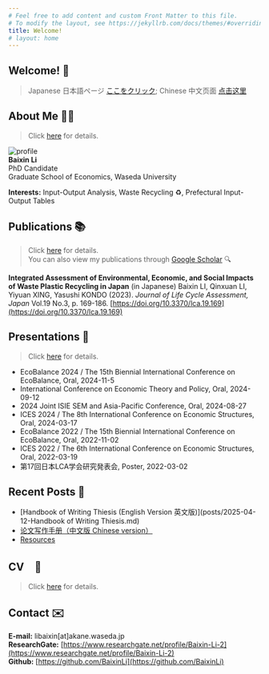 ```yaml
---
# Feel free to add content and custom Front Matter to this file.
# To modify the layout, see https://jekyllrb.com/docs/themes/#overriding-theme-defaults
title: Welcome!
# layout: home
---
```


## Welcome! 👋 
> Japanese 日本語ページ [ここをクリック](homepages/jp.md); Chinese 中文页面 [点击这里](homepages/chinese.md)

## About Me 👨‍🎓

> Click [here](homepages/about.md) for details.    

<div class="about-section">
    <img src="https://avatars.githubusercontent.com/u/201954233?s=96&v=4" alt="profile" class="profile-img">
    <div class="profile-details">
        <b> Baixin Li </b> <br>
        PhD Candidate <br>
        Graduate School of Economics, Waseda University<br>
    </div>
</div>

**Interests:** Input-Output Analysis, Waste Recycling ♻️, Prefectural Input-Output Tables


## Publications 📚 
> Click [here](homepages/publications.md) for details.    
You can also view my publications through [Google Scholar](https://scholar.google.com/citations?user=scd1RncAAAAJ&hl=en) 🔍 

**Integrated Assessment of Environmental, Economic, and Social Impacts of Waste Plastic Recycling in Japan** (in Japanese)
Baixin LI, Qinxuan LI, Yiyuan XING, Yasushi KONDO (2023). *Journal of Life Cycle Assessment, Japan* Vol.19 No.3, p. 169-186. [https://doi.org/10.3370/lca.19.169](https://doi.org/10.3370/lca.19.169)

## Presentations 🎤

> Click [here](homepages/presentations.md) for details.    

- EcoBalance 2024 / The 15th Biennial International Conference on EcoBalance, Oral, 2024-11-5
- International Conference on Economic Theory and Policy, Oral, 2024-09-12
- 2024 Joint ISIE SEM and Asia-Pacific Conference, Oral, 2024-08-27
- ICES 2024 / The 8th International Conference on Economic Structures, Oral, 2024-03-17
- EcoBalance 2022 / The 15th Biennial International Conference on EcoBalance, Oral, 2022-11-02
- ICES 2022 / The 6th International Conference on Economic Structures, Oral, 2022-03-19
- 第17回日本LCA学会研究発表会, Poster, 2022-03-02  

## Recent Posts 📝

- [Handbook of Writing Thiesis (English Version 英文版)](posts/2025-04-12-Handbook of Writing Thiesis.md)
- [论文写作手册（中文版 Chinese version）](posts/2025-04-12-论文写作手册.md)
- [Resources](posts/resources.md)

## CV　📜
> Click [here](homepages/cv.md) for details.    

## Contact ✉️ 
**E-mail:** libaixin\[at\]akane.waseda.jp  
**ResearchGate:** [https://www.researchgate.net/profile/Baixin-Li-2](https://www.researchgate.net/profile/Baixin-Li-2)  
**Github:** [https://github.com/BaixinLi](https://github.com/BaixinLi)




